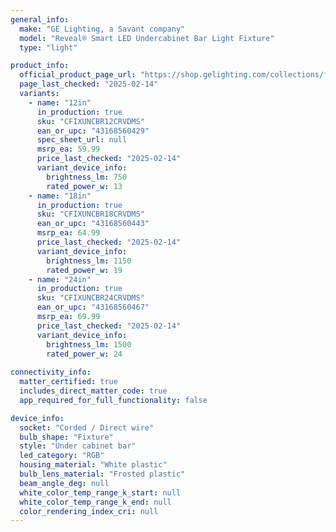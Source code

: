 ```yaml
---
general_info:
  make: "GE Lighting, a Savant company"
  model: "Reveal® Smart LED Undercabinet Bar Light Fixture"
  type: "light"

product_info:
  official_product_page_url: "https://shop.gelighting.com/collections/fixtures/products/ge-cync-reveal%C2%AE-smart-led-undercabinet-bar-light-fixture-color-changing-undercab-light-works-with-alexa-and-google-home"
  page_last_checked: "2025-02-14"
  variants:
    - name: "12in"
      in_production: true
      sku: "CFIXUNCBR12CRVDMS"
      ean_or_upc: "43168560429"
      spec_sheet_url: null
      msrp_ea: 59.99
      price_last_checked: "2025-02-14"
      variant_device_info:
        brightness_lm: 750
        rated_power_w: 13
    - name: "18in"
      in_production: true
      sku: "CFIXUNCBR18CRVDMS"
      ean_or_upc: "43168560443"
      msrp_ea: 64.99
      price_last_checked: "2025-02-14"
      variant_device_info:
        brightness_lm: 1150
        rated_power_w: 19
    - name: "24in"
      in_production: true
      sku: "CFIXUNCBR24CRVDMS"
      ean_or_upc: "43168560467"
      msrp_ea: 69.99
      price_last_checked: "2025-02-14"
      variant_device_info:
        brightness_lm: 1500
        rated_power_w: 24
    
connectivity_info:
  matter_certified: true
  includes_direct_matter_code: true
  app_required_for_full_functionality: false

device_info:
  socket: "Corded / Direct wire"
  bulb_shape: "Fixture"
  style: "Under cabinet bar"
  led_category: "RGB"
  housing_material: "White plastic"
  bulb_lens_material: "Frosted plastic"
  beam_angle_deg: null
  white_color_temp_range_k_start: null
  white_color_temp_range_k_end: null
  color_rendering_index_cri: null
---
```

